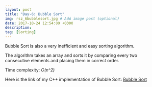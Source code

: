 ```yaml
---
layout: post
title: "Day-6: Bubble Sort"
img: rsz_6bubblesort.jpg # Add image post (optional)
date: 2017-10-24 12:54:00 +0300
description: 
tag: [Sorting]
---
```


Bubble Sort is also a very inefficient and easy sorting algorithm. 

The algorithm takes an array and sorts it by comparing every two consecutive elements and placing them in correct order.

Time complexity: *O(n^2)*

Here is the link of my C++ implementation of Bubble Sort: [Bubble Sort](https://github.com/abdurrezzak/100-Days-100-Algorithms-/blob/master/6.BubbleSort.cpp)
